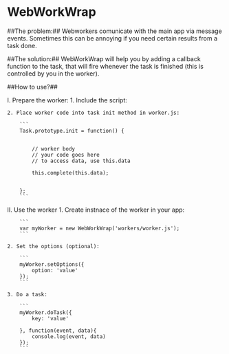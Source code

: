 WebWorkWrap
===========

##The problem:##
    Webworkers comunicate with the main app via message events. Sometimes this can be annoying if you need certain results from a task done.

##The solution:##
    WebWorkWrap will help you by adding a callback function to the task, that will fire whenever the task is finished (this is controlled by you in the worker).

##How to use?##

I. Prepare the worker:
    1. Include the script:
    <script src="WebWorkWrap.js"></script>


    2. Place worker code into task init method in worker.js:

        ```
        Task.prototype.init = function() {
            

            // worker body
            // your code goes here
            // to access data, use this.data

            this.complete(this.data);
        

        };
        ```

II. Use the worker
    1. Create instnace of the worker in your app:
        
        ```
        var myWorker = new WebWorkWrap('workers/worker.js');
        ```

    2. Set the options (optional):
        
        ```
        myWorker.setOptions({
            option: 'value'
        });
        ```

    3. Do a task:
        
        ```
        myWorker.doTask({
            key: 'value'

        }, function(event, data){
            console.log(event, data)
        });
        ```